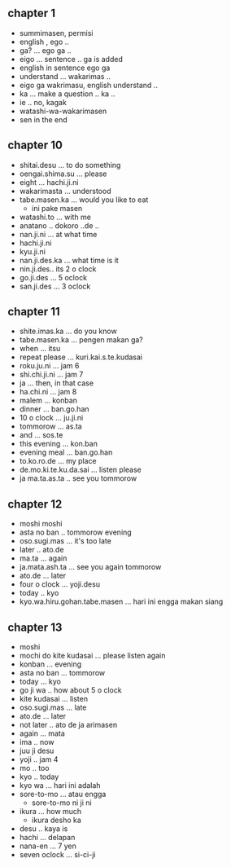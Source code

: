 ## chapter 1
- summimasen, permisi
- english , ego .. 
- ga? ... ego ga ..
- eigo ... sentence .. ga is added
- english in sentence ego ga 
- understand ... wakarimas .. 
- eigo ga wakrimasu, english understand .. 
- ka  ... make a question .. ka .. 
- ie .. no, kagak
- watashi-wa-wakarimasen
- sen in the end

## chapter 10
- shitai.desu ... to do something
- oengai.shima.su ... please
- eight ... hachi.ji.ni
- wakarimasta ... understood
- tabe.masen.ka ... would you like to eat
  - ini pake masen
- watashi.to ... with me
- anatano .. dokoro ..de ..
- nan.ji.ni ... at what time
- hachi.ji.ni
- kyu.ji.ni
- nan.ji.des.ka ... what time is it
- nin.ji.des.. its 2 o clock
- go.ji.des ... 5 oclock
- san.ji.des ... 3 oclock

## chapter 11
- shite.imas.ka ... do you know
- tabe.masen.ka ... pengen makan ga?
- when ... itsu
- repeat please ... kuri.kai.s.te.kudasai
- roku.ju.ni ... jam 6
- shi.chi.ji.ni ... jam 7
- ja ... then, in that case
- ha.chi.ni ... jam 8
- malem ... konban
- dinner ... ban.go.han
- 10 o clock ... ju.ji.ni
- tommorow ... as.ta
- and ... sos.te
- this evening ... kon.ban
- evening meal ... ban.go.han
- to.ko.ro.de ... my place
- de.mo.ki.te.ku.da.sai ... listen please
- ja ma.ta.as.ta .. see you tommorow

## chapter 12
- moshi moshi
- asta no ban .. tommorow evening
- oso.sugi.mas ... it's too late
- later .. ato.de
- ma.ta ... again
- ja.mata.ash.ta ... see you again tommorow
- ato.de ... later
- four o clock ... yoji.desu
- today .. kyo
- kyo.wa.hiru.gohan.tabe.masen ... hari ini engga makan siang

## chapter 13
- moshi
- mochi do kite kudasai ... please listen again
- konban ... evening
- asta no ban ... tommorow
- today ... kyo
- go ji wa .. how about 5 o clock
- kite kudasai ... listen
- oso.sugi.mas ... late
- ato.de ... later
- not later .. ato de ja arimasen
- again ... mata
- ima .. now
- juu ji desu 
- yoji .. jam 4
- mo .. too
- kyo .. today
- kyo wa ... hari ini adalah
- sore-to-mo ... atau engga
  - sore-to-mo ni ji ni
- ikura ... how much
  - ikura desho ka
- desu .. kaya is
- hachi ... delapan
- nana-en ... 7 yen
- seven oclock ... si-ci-ji




